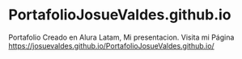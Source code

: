 # PortafolioJosueValdes.github.io
Portafolio Creado en Alura Latam, Mi presentacion.
Visita mi Página https://josuevaldes.github.io/PortafolioJosueValdes.github.io/

